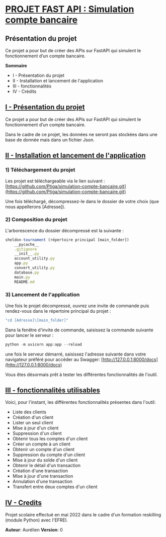 # __<u>PROJET FAST API : Simulation compte bancaire</u>__


## Présentation du projet

Ce projet a pour but de créer des APIs sur FastAPI qui simulent le fonctionnement d’un compte bancaire.


**Sommaire**
* I - Présentation du projet
* II - Installation et lancement de l'application
* III - fonctionnalités
* IV - Crédits



## <u>I - Présentation du projet</u>

Ce projet a pour but de créer des APIs sur FastAPI qui simulent le fonctionnement d’un compte bancaire.

Dans le cadre de ce projet, les données ne seront pas stockées dans une base de donnée mais dans un fichier Json.


## <u>II - Installation et lancement de l'application</u>

### 1) Téléchargement du projet

Les projet est téléchargeable via le lien suivant : [https://github.com/Ptiga/simulation-compte-bancaire.git](https://github.com/Ptiga/simulation-compte-bancaire.git)

Une fois téléchargé, décompressez-le dans le dossier de votre choix (que nous appellerons [Adresse]).


### 2) Composition du projet


L'arborescence du dossier décompressé est la suivante :
```jsx
sheldon-tournament (répertoire principal [main_folder])
    __pycache__
    .gitignore
    __init__.py
    account_utility.py
    app.py
    convert_utility.py
    database.py
    main.py
    README.md
```


### 3) Lancement de l'application


Une fois le projet décompressé, ouvrez une invite de commande puis rendez-vous dans le répertoire principal du projet :
```jsx
"cd [Adresse]\[main_folder]"
```

Dans la fenêtre d'invite de commande, saisissez la commande suivante pour lancer le serveur : 
```jsx
python -m uvicorn app:app --reload
```

une fois le serveur démarré, saisissez l'adresse suivante dans votre navigateur préféré pour accéder au Swagger: [http://127.0.0.1:8000/docs](http://127.0.0.1:8000/docs)

Vous êtes désormais prêt à tester les différentes fonctionnalités de l'outil.


## <u>III - fonctionnalités utilisables</u>

Voici, pour l'instant, les différentes fonctionnalités présentes dans l'outil:
* Liste des clients
* Création d'un client
* Lister un seul client
* Mise à jour d'un client
* Suppression d'un client
* Obtenir tous les comptes d'un client
* Créer un compte à un client
* Obtenir un compte d'un client
* Suppression du compte d'un client
* Mise à jour du solde d'un client
* Obtenir le détail d'un transaction
* Création d'une transaction
* Mise à jour d'une transaction
* Annulation d'une transaction
* Transfert entre deux comptes d'un client


## <u>IV - Credits</u>

Projet scolaire effectué en mai 2022 dans le cadre d'un formation reskilling (module Python) avec l'EFREI.

**Auteur**: Aurélien
**Version**: 0

